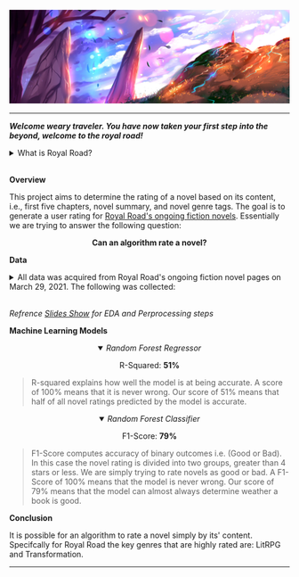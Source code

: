 ![Royal Road](img/rrlogo.jpg)

---

***Welcome weary traveler. You have now taken your first step into the beyond, welcome to the royal road!***

<details>

 <summary>What is Royal Road?</summary>

 > [Royal Road®](https://www.royalroad.com/home) is the home of web novels and fan fiction! In their amazing community, you can find various talented individuals who write as a hobby or even professionally, artists who create art for them, and many, many readers who provide valuable feedback and encouragement.

</details>
<br />

**Overview**

This project aims to determine the rating of a novel based on its content, i.e., first five chapters, novel summary, and novel genre tags. The goal is to generate a user rating for [Royal Road's ongoing fiction novels](https://www.royalroad.com/fictions/active-popular). Essentially we are trying to answer the following question:

<div align="center"> <b> Can an algorithm rate a novel? </b> </div>

**Data**

<details>

<summary> All data was acquired from Royal Road's ongoing fiction novel pages on March 29, 2021. The following was collected:
</summary>

Total Collected :|2719|  |       |
:---------:|:-------:|:---------:|:------------:|
Titles| Genres|Followers|Number of Pages|
Number of Chapters|Chapter 1 | Chapter 2| Chapter 3|
Chapter 4 | Chapter 5| Date Last Updated| Number of Views|
Rating |

</details display="none">
<br />

*Refrence [Slides Show](pp/Presentation.pptx) for EDA and Perprocessing steps*

**Machine Learning Models**

<div align="center">
<details open>
<summary><i>Random Forest Regressor</i></summary>

R-Squared: **51%**

<div align="left">

> R-squared explains how well the model is at being accurate. A score of 100% means that it is never wrong. Our score of 51% means that half of all novel ratings predicted by the model is accurate.
</div>

</details>

</div>

<div align="center">
<details open>
<summary><i>Random Forest Classifier</i></summary>

F1-Score: **79%**

<div align="left">

> F1-Score computes accuracy of binary outcomes i.e. (Good or Bad). In this case the novel rating is divided into two groups, greater than 4 stars or less. We are simply trying to rate novels as good or bad. A F1-Score of 100% means that the model is never wrong. Our score of 79% means that the model can almost always determine weather a book is good.

</div>
</details>
</div>

**Conclusion**

It is possible for an algorithm to rate a novel simply by its' content. Specifcally for Royal Road the key genres that are highly rated are: LitRPG and Transformation.

---
